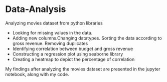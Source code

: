 # Data-Analysis

Analyzing movies dataset from python libraries

* Looking for missing values in the data.
* Adding new columns.Changing datatypes. Sorting the data according to gross revenue. Removing duplicates
* Identifying correlation between budget and gross revenue
* Constructing a regression plot using seaborne library
* Creating a heatmap to depict the percentage of correlation


My findings after analyzing the movies dataset are presented in the jupyter notebook, along with my code.
